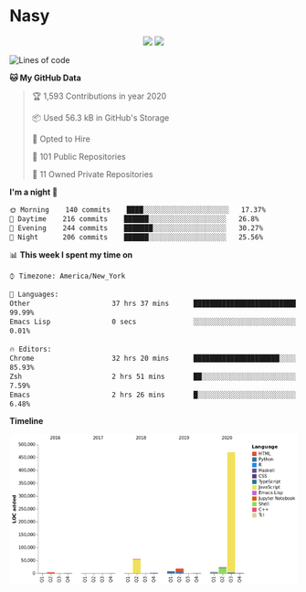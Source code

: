 # Nasy

<p align="center">
<img height="200" src="https://github-readme-stats.vercel.app/api?username=nasyxx&count_private=true&show_icons=true&theme=dracula&include_all_commits=true"/>
<img height="200" src="https://github-readme-stats.vercel.app/api/top-langs/?username=nasyxx&theme=dracula&hide=html,jupyter+notebook&count_private=true&show_icons=true"
</p>

<!--START_SECTION:waka-->
![Lines of code](https://img.shields.io/badge/From%20Hello%20World%20I've%20written-12.7%20million%20Lines%20of%20code-blue)

**🐱 My GitHub Data** 

> 🏆 1,593 Contributions in year 2020
 > 
> 📦 Used 56.3 kB in GitHub's Storage 
 > 
> 💼 Opted to Hire
 > 
> 📜 101 Public Repositories 
 > 
> 🔑 11 Owned Private Repositories 

**I'm a night 🦉** 

```text
🌞 Morning    140 commits    ████░░░░░░░░░░░░░░░░░░░░░   17.37% 
🌆 Daytime    216 commits    ██████░░░░░░░░░░░░░░░░░░░   26.8% 
🌃 Evening    244 commits    ███████░░░░░░░░░░░░░░░░░░   30.27% 
🌙 Night      206 commits    ██████░░░░░░░░░░░░░░░░░░░   25.56%

```


📊 **This week I spent my time on** 

```text
⌚︎ Timezone: America/New_York

💬 Languages: 
Other                    37 hrs 37 mins      █████████████████████████   99.99% 
Emacs Lisp               0 secs              ░░░░░░░░░░░░░░░░░░░░░░░░░   0.01%

🔥 Editors: 
Chrome                   32 hrs 20 mins      █████████████████████░░░░   85.93% 
Zsh                      2 hrs 51 mins       ██░░░░░░░░░░░░░░░░░░░░░░░   7.59% 
Emacs                    2 hrs 26 mins       █░░░░░░░░░░░░░░░░░░░░░░░░   6.48%

```

**Timeline**

![Chart not found](https://github.com/nasyxx/nasyxx/blob/master/charts/bar_graph.png) 


<!--END_SECTION:waka-->

<!-- ![visitors](https://visitor-badge.laobi.icu/badge?page_id=nasyxx.nasyxx) -->
